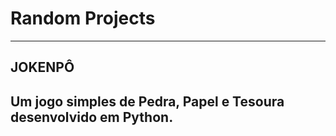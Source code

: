 # Random Projects
---
## JOKENPÔ
Um jogo simples de Pedra, Papel e Tesoura desenvolvido em Python.
---

